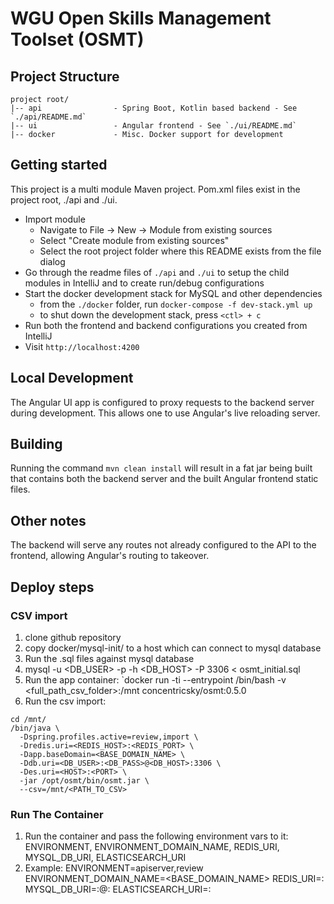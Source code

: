 # WGU Open Skills Management Toolset (OSMT)

## Project Structure
    project root/
    |-- api                - Spring Boot, Kotlin based backend - See `./api/README.md`
    |-- ui                 - Angular frontend - See `./ui/README.md`
    |-- docker             - Misc. Docker support for development

## Getting started
This project is a multi module Maven project. Pom.xml files exist in the project root, ./api and ./ui.  
  * Import module
      * Navigate to File -> New -> Module from existing sources
      * Select "Create module from existing sources"
      * Select the root project folder where this README exists from the file dialog
  * Go through the readme files of `./api` and `./ui` to setup the child modules in IntelliJ and to create run/debug configurations 
  * Start the docker development stack for MySQL and other dependencies
    * from the `./docker` folder, run `docker-compose -f dev-stack.yml up`
    * to shut down the development stack, press `<ctl> + c`  
  * Run both the frontend and backend configurations you created from IntelliJ
  * Visit `http://localhost:4200`

## Local Development
The Angular UI app is configured to proxy requests to the backend server during development. This allows one to use Angular's live reloading server.

## Building
Running the command `mvn clean install` will result in a fat jar being built that contains both the backend server and the built Angular frontend static files.

## Other notes
The backend will serve any routes not already configured to the API to the frontend, allowing Angular's routing to takeover. 

## Deploy steps
### CSV import

1. clone github repository
1. copy docker/mysql-init/ to a host which can connect to mysql database
1. Run the .sql files against mysql database
  1. mysql -u <DB_USER> -p -h <DB_HOST> -P 3306 < osmt_initial.sql
1. Run the app container: `docker run -ti --entrypoint /bin/bash -v <full_path_csv_folder>:/mnt concentricsky/osmt:0.5.0
1. Run the csv import:
```
cd /mnt/
/bin/java \
  -Dspring.profiles.active=review,import \
  -Dredis.uri=<REDIS_HOST>:<REDIS_PORT> \
  -Dapp.baseDomain=<BASE_DOMAIN_NAME> \
  -Ddb.uri=<DB_USER>:<DB_PASS>@<DB_HOST>:3306 \
  -Des.uri=<HOST>:<PORT> \
  -jar /opt/osmt/bin/osmt.jar \
  --csv=/mnt/<PATH_TO_CSV>
```

### Run The Container

1. Run the container and pass the following environment vars to it: ENVIRONMENT, ENVIRONMENT_DOMAIN_NAME, REDIS_URI, MYSQL_DB_URI, ELASTICSEARCH_URI
  1. Example:
    ENVIRONMENT=apiserver,review
    ENVIRONMENT_DOMAIN_NAME=<BASE_DOMAIN_NAME>
    REDIS_URI=<HOST>:<PORT>
    MYSQL_DB_URI=<USER>:<PASSWORD>@<HOST>:<PORT>
    ELASTICSEARCH_URI=<HOST>:<PORT>
